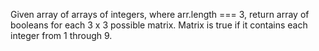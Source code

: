 Given array of arrays of integers, where arr.length === 3, return array of booleans for each 3 x 3 possible matrix. Matrix is true if it contains each integer from 1 through 9.